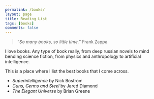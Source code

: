 ```yaml
---
permalink: /books/
layout: page
title: Reading List
tags: [books]
comments: false
---
```


> “*So many books, so little time.*”
> Frank Zappa 

I love books. Any type of book really, from deep russian novels to mind bending science fiction, from physics and anthropology to artificial intelligence.

This is a place where I list the best books that I come across.

* *Superintelligence* by Nick Bostrom
* *Guns, Germs and Steel* by Jared Diamond
* *The Elegant Universe* by Brian Greene

